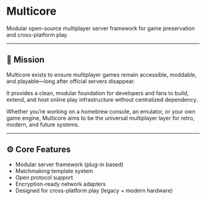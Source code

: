 # Multicore

Modular open-source multiplayer server framework for game preservation and cross-platform play.

---

## 🎯 Mission

Multicore exists to ensure multiplayer games remain accessible, moddable, and playable—long after official servers disappear.

It provides a clean, modular foundation for developers and fans to build, extend, and host online play infrastructure without centralized dependency.

Whether you’re working on a homebrew console, an emulator, or your own game engine, Multicore aims to be the universal multiplayer layer for retro, modern, and future systems.

---

## ⚙️ Core Features

- Modular server framework (plug-in based)
- Matchmaking template system
- Open protocol support
- Encryption-ready network adapters
- Designed for cross-platform play (legacy + modern hardware)
